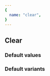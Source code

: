 ```yaml
---
{
  name: "clear",
}
---
```


## Clear

### Default values
<!-- defaults.values.start -->
<!-- defaults.values.end -->


### Default variants
<!-- defaults.variants.start -->
<!-- defaults.variants.end -->